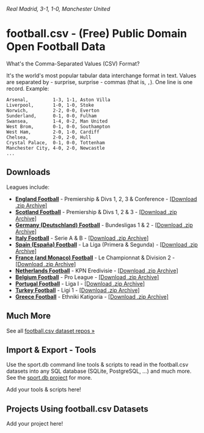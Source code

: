_Real Madrid, 3-1, 1-0, Manchester United_


# football.csv - (Free) Public Domain Open Football Data


What's the Comma-Separated Values (CSV) Format?

It's the world's most popular tabular data interchange format in text.
Values are separated by - surprise, surprise - commas (that is, `,`).
One line is one record. Example:

```
Arsenal,         1-3, 1-1, Aston Villa
Liverpool,       1-0, 1-0, Stoke
Norwich,         2-2, 0-0, Everton
Sunderland,      0-1, 0-0, Fulham
Swansea,         1-4, 0-2, Man United
West Brom,       0-1, 0-0, Southampton
West Ham,        2-0, 1-0, Cardiff
Chelsea,         2-0, 2-0, Hull
Crystal Palace,  0-1, 0-0, Tottenham
Manchester City, 4-0, 2-0, Newcastle
...
```


## Downloads

Leagues include:

-	[**England Football**](https://github.com/footballcsv/eng-england)     - Premiership & Divs 1, 2, 3 & Conference - [[Download .zip Archive]](https://github.com/footballcsv/eng-england/archive/master.zip)
-	[**Scotland Football**](https://github.com/footballcsv/sco-scotland)     - Premiership & Divs 1, 2 & 3 - [[Download .zip Archive]](https://github.com/footballcsv/sco-scotland/archive/master.zip)
-	[**Germany (Deutschland) Football**](https://github.com/footballcsv/de-deutschland)      - Bundesligas 1 & 2  - [[Download .zip Archive]](https://github.com/footballcsv/de-deutschland/archive/master.zip)
-	[**Italy Football**](https://github.com/footballcsv/it-italy)       - Serie A & B  - [[Download .zip Archive]](https://github.com/footballcsv/it-italy/archive/master.zip)
-	[**Spain (España) Football**](https://github.com/footballcsv/es-espana)  	   - La Liga (Primera & Segunda)  - [[Download .zip Archive]](https://github.com/footballcsv/es-espana/archive/master.zip)
-	[**France (and Monaco) Football**](https://github.com/footballcsv/fr-france)      - Le Championnat & Division 2  - [[Download .zip Archive]](https://github.com/footballcsv/fr-france/archive/master.zip)
-	[**Netherlands Football**](https://github.com/footballcsv/nl-netherlands) - KPN Eredivisie  - [[Download .zip Archive]](https://github.com/footballcsv/nl-netherlands/archive/master.zip)
-	[**Belgium Football**](https://github.com/footballcsv/be-belgium)     - Pro League  - [[Download .zip Archive]](https://github.com/footballcsv/be-belgium/archive/master.zip)
- [**Portugal Football**](https://github.com/footballcsv/pt-portugal)    - Liga I  - [[Download .zip Archive]](https://github.com/footballcsv/pt-portugal/archive/master.zip)
- [**Turkey Football**](https://github.com/footballcsv/tr-turkey)      - Ligi 1  - [[Download .zip Archive]](https://github.com/footballcsv/tr-turkey/archive/master.zip)
- [**Greece Football**](https://github.com/footballcsv/gr-greece)     - Ethniki Katigoria  - [[Download .zip Archive]](https://github.com/footballcsv/gr-greece/archive/master.zip)



## Much More

See all [football.csv dataset repos »](https://github.com/footballcsv)



## Import & Export - Tools

Use the sport.db command line tools & scripts
to read in the football.csv datasets into any SQL database (SQLite, PostgreSQL, ...)
and much more.
See the [sport.db project](https://github.com/sportdb/sport.db) for more.


Add your tools & scripts here!




## Projects Using football.csv Datasets

Add your project here!
